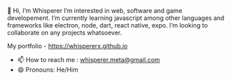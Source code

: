 👋 Hi, I’m Whisperer
I’m interested in web, software and game developement.
I’m currently learning javascript among other languages and frameworks like electron, node, dart, react native, expo.
I’m looking to collaborate on any projects whatsoever.

My portfolio - https://whispererx.github.io
- 📫 How to reach me : whisperer.meta@gmail.com
- 😄 Pronouns: He/Him

<!---
WhispererX/WhispererX is a ✨ special ✨ repository because its `README.md` (this file) appears on your GitHub profile.
You can click the Preview link to take a look at your changes.
--->
